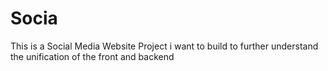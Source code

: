 # Socia
This is a Social Media Website Project i want to build to further understand the unification of the front and backend 
